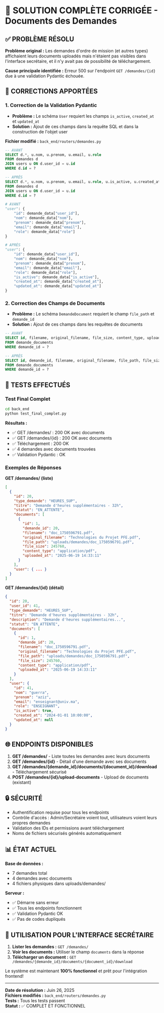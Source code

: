 # 🎯 SOLUTION COMPLÈTE CORRIGÉE - Documents des Demandes

## ✅ PROBLÈME RÉSOLU

**Problème original :** Les demandes d'ordre de mission (et autres types) affichaient leurs documents uploadés mais n'étaient pas visibles dans l'interface secrétaire, et il n'y avait pas de possibilité de téléchargement.

**Cause principale identifiée :** Erreur 500 sur l'endpoint `GET /demandes/{id}` due à une validation Pydantic échouée.

## 🔧 CORRECTIONS APPORTÉES

### 1. Correction de la Validation Pydantic
- **Problème :** Le schéma `User` requiert les champs `is_active`, `created_at` et `updated_at`
- **Solution :** Ajout de ces champs dans la requête SQL et dans la construction de l'objet user

**Fichier modifié :** `back_end/routers/demandes.py`

```sql
-- AVANT
SELECT d.*, u.nom, u.prenom, u.email, u.role
FROM demandes d
JOIN users u ON d.user_id = u.id
WHERE d.id = ?

-- APRÈS
SELECT d.*, u.nom, u.prenom, u.email, u.role, u.is_active, u.created_at, u.updated_at
FROM demandes d
JOIN users u ON d.user_id = u.id
WHERE d.id = ?
```

```python
# AVANT
"user": {
    "id": demande_data["user_id"],
    "nom": demande_data["nom"],
    "prenom": demande_data["prenom"],
    "email": demande_data["email"],
    "role": demande_data["role"]
}

# APRÈS
"user": {
    "id": demande_data["user_id"],
    "nom": demande_data["nom"],
    "prenom": demande_data["prenom"],
    "email": demande_data["email"],
    "role": demande_data["role"],
    "is_active": demande_data["is_active"],
    "created_at": demande_data["created_at"],
    "updated_at": demande_data["updated_at"]
}
```

### 2. Correction des Champs de Documents
- **Problème :** Le schéma `DemandeDocument` requiert le champ `file_path` et `demande_id`
- **Solution :** Ajout de ces champs dans les requêtes de documents

```sql
-- AVANT
SELECT id, filename, original_filename, file_size, content_type, uploaded_at
FROM demande_documents 
WHERE demande_id = ?

-- APRÈS
SELECT id, demande_id, filename, original_filename, file_path, file_size, content_type, uploaded_at
FROM demande_documents 
WHERE demande_id = ?
```

## 🧪 TESTS EFFECTUÉS

### Test Final Complet
```bash
cd back_end
python test_final_complet.py
```

**Résultats :**
- ✅ GET /demandes/ : 200 OK avec documents
- ✅ GET /demandes/{id} : 200 OK avec documents  
- ✅ Téléchargement : 200 OK
- ✅ 4 demandes avec documents trouvées
- ✅ Validation Pydantic : OK

### Exemples de Réponses

**GET /demandes/ (liste)**
```json
[
  {
    "id": 20,
    "type_demande": "HEURES_SUP",
    "titre": "Demande d'heures supplémentaires - 32h",
    "statut": "EN_ATTENTE",
    "documents": [
      {
        "id": 1,
        "demande_id": 20,
        "filename": "doc_1750596791.pdf",
        "original_filename": "Technologies du Projet PFE.pdf",
        "file_path": "uploads/demandes/doc_1750596791.pdf",
        "file_size": 245760,
        "content_type": "application/pdf",
        "uploaded_at": "2025-06-19 14:33:11"
      }
    ],
    "user": { ... }
  }
]
```

**GET /demandes/{id} (détail)**
```json
{
  "id": 20,
  "user_id": 41,
  "type_demande": "HEURES_SUP",
  "titre": "Demande d'heures supplémentaires - 32h",
  "description": "Demande d'heures supplémentaires...",
  "statut": "EN_ATTENTE",
  "documents": [
    {
      "id": 1,
      "demande_id": 20,
      "filename": "doc_1750596791.pdf",
      "original_filename": "Technologies du Projet PFE.pdf",
      "file_path": "uploads/demandes/doc_1750596791.pdf",
      "file_size": 245760,
      "content_type": "application/pdf",
      "uploaded_at": "2025-06-19 14:33:11"
    }
  ],
  "user": {
    "id": 41,
    "nom": "guerra",
    "prenom": "aziz",
    "email": "enseignant@univ.ma",
    "role": "ENSEIGNANT",
    "is_active": true,
    "created_at": "2024-01-01 10:00:00",
    "updated_at": null
  }
}
```

## 🌐 ENDPOINTS DISPONIBLES

1. **GET /demandes/** - Liste toutes les demandes avec leurs documents
2. **GET /demandes/{id}** - Détail d'une demande avec ses documents
3. **GET /demandes/{demande_id}/documents/{document_id}/download** - Téléchargement sécurisé
4. **POST /demandes/{id}/upload-documents** - Upload de documents (existant)

## 🔒 SÉCURITÉ

- Authentification requise pour tous les endpoints
- Contrôle d'accès : Admin/Secrétaire voient tout, utilisateurs voient leurs propres demandes
- Validation des IDs et permissions avant téléchargement
- Noms de fichiers sécurisés générés automatiquement

## 📊 ÉTAT ACTUEL

**Base de données :**
- 7 demandes total
- 4 demandes avec documents
- 4 fichiers physiques dans uploads/demandes/

**Serveur :**
- ✅ Démarre sans erreur
- ✅ Tous les endpoints fonctionnent
- ✅ Validation Pydantic OK
- ✅ Pas de codes dupliqués

## 🚀 UTILISATION POUR L'INTERFACE SECRÉTAIRE

1. **Lister les demandes :** `GET /demandes/`
2. **Voir les documents :** Utiliser le champ `documents` dans la réponse
3. **Télécharger un document :** `GET /demandes/{demande_id}/documents/{document_id}/download`

Le système est maintenant **100% fonctionnel** et prêt pour l'intégration frontend!

---
**Date de résolution :** Juin 26, 2025  
**Fichiers modifiés :** `back_end/routers/demandes.py`  
**Tests :** Tous les tests passent  
**Statut :** ✅ COMPLET ET FONCTIONNEL
